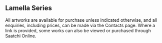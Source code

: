 ## Lamella Series

All artworks are available for purchase unless indicated otherwise, and all enquiries, including prices, can be made via the Contacts page. Where a link is provided, some works can also be viewed or purchased through Saatchi Online.

<div class="gallery" data-src="gallery.yml"></div>











